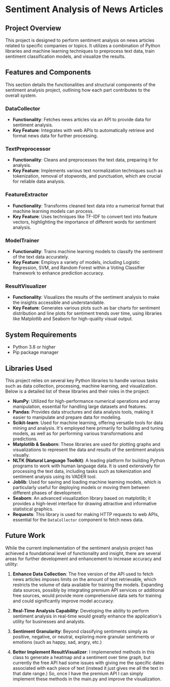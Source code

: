 # Sentiment Analysis of News Articles

## Project Overview
This project is designed to perform sentiment analysis on news articles related to specific companies or topics. It utilizes a combination of Python libraries and machine learning techniques to preprocess text data, train sentiment classification models, and visualize the results.

## Features and Components

This section details the functionalities and structural components of the sentiment analysis project, outlining how each part contributes to the overall system.

### DataCollector
- **Functionality**: Fetches news articles via an API to provide data for sentiment analysis.
- **Key Feature**: Integrates with web APIs to automatically retrieve and format news data for further processing.

### TextPreprocessor
- **Functionality**: Cleans and preprocesses the text data, preparing it for analysis.
- **Key Feature**: Implements various text normalization techniques such as tokenization, removal of stopwords, and punctuation, which are crucial for reliable data analysis.

### FeatureExtractor
- **Functionality**: Transforms cleaned text data into a numerical format that machine learning models can process.
- **Key Feature**: Uses techniques like TF-IDF to convert text into feature vectors, highlighting the importance of different words for sentiment analysis.

### ModelTrainer
- **Functionality**: Trains machine learning models to classify the sentiment of the text data accurately.
- **Key Feature**: Employs a variety of models, including Logistic Regression, SVM, and Random Forest within a Voting Classifier framework to enhance prediction accuracy.

### ResultVisualizer
- **Functionality**: Visualizes the results of the sentiment analysis to make the insights accessible and understandable.
- **Key Feature**: Generates various plots such as bar charts for sentiment distribution and line plots for sentiment trends over time, using libraries like Matplotlib and Seaborn for high-quality visual output.

## System Requirements

- Python 3.8 or higher
- Pip package manager

## Libraries Used

This project relies on several key Python libraries to handle various tasks such as data collection, processing, machine learning, and visualization. Below is a detailed list of these libraries and their roles in the project:

- **NumPy**: Utilized for high-performance numerical operations and array manipulation, essential for handling large datasets and features.
- **Pandas**: Provides data structures and data analysis tools, making it easier to manipulate and prepare data for modeling.
- **Scikit-learn**: Used for machine learning, offering versatile tools for data mining and analysis. It's employed here primarily for building and tuning models, as well as for performing various transformations and predictions.
- **Matplotlib & Seaborn**: These libraries are used for plotting graphs and visualizations to represent the data and results of the sentiment analysis visually.
- **NLTK (Natural Language Toolkit)**: A leading platform for building Python programs to work with human language data. It is used extensively for processing the text data, including tasks such as tokenization and sentiment analysis using its VADER tool.
- **Joblib**: Used for saving and loading machine learning models, which is particularly useful for deploying models or moving them between different phases of development.
- **Seaborn**: An advanced visualization library based on matplotlib; it provides a high-level interface for drawing attractive and informative statistical graphics.
- **Requests**: This library is used for making HTTP requests to web APIs, essential for the `DataCollector` component to fetch news data.

## Future Work

While the current implementation of the sentiment analysis project has achieved a foundational level of functionality and insight, there are several areas for further development and enhancement to increase accuracy and utility:

1. **Enhance Data Collection**: The free version of the API used to fetch news articles imposes limits on the amount of text retrievable, which restricts the volume of data available for training the models. Expanding data sources, possibly by integrating premium API services or additional free sources, would provide more comprehensive data sets for training and could significantly improve model accuracy.

2. **Real-Time Analysis Capability**: Developing the ability to perform sentiment analysis in real-time would greatly enhance the application's utility for businesses and analysts. 

3. **Sentiment Granularity**: Beyond classifying sentiments simply as positive, negative, or neutral, exploring more granular sentiments or emotions (such as happy, sad, angry, etc.)

4. **Better Implement ResultVisualizer**: I implemeneted methods in this class to generate a heatmap and a sentiment over time graph, but currently the free API had some issues with giving me the specific dates associated with each piece of text (instead it just gives me all the text in that date range.) So, once I have the premium API I can simply implement these methods in the main.py and improve the visualization.